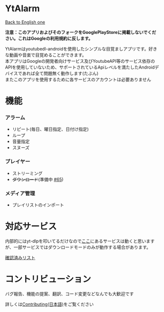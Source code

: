 # YtAlarm

[Back to English one](../../README.md)

**注意：このアプリおよびそのフォークをGooglePlayStoreに掲載しないでください。これはGoogleの利用規約に反します。**

YtAlarmはyoutubedl-androidを使用したシンプルな目覚ましアプリです。好きな動画や音楽で目覚めることができます。  
本アプリはGoogleの開発者向けサービス及びYoutubeAPI等のサービス依存のAPIを使用していないため、サポートされているApiレベルを満たしたAndroidデバイスであれば全て問題無く動作します(たぶん)  
またこのアプリを使用するために各サービスのアカウントは必要ありません  

# 機能

### アラーム

- リピート(毎日、曜日指定、日付け指定)
- ループ
- 音量指定
- スヌーズ

### プレイヤー

- ストリーミング
- ~~ダウンロード~~(準備中 [#65](https://github.com/turtton/YtAlarm/issues/65))

### メディア管理

- プレイリストのインポート

# 対応サービス

内部的にはyt-dlpを叩いてるだけなので[ここ](https://github.com/yt-dlp/yt-dlp/tree/master/yt_dlp/extractor)にあるサービスは動くと思いますが、一部サービスではダウンロードモードのみが動作する場合があります。

[確認済みリスト](../AVAILABLE_SERVICES.md)

# コントリビューション

バグ報告、機能の提案、翻訳、コード変更などなんでも大歓迎です

詳しくは[Contributing(日本語)](../contributing/CONTRIBUTING_ja.md)をご覧ください
